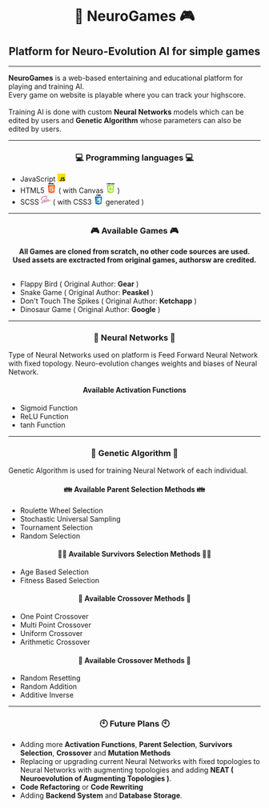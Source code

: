 <div align="center">
  <h1>🧠 NeuroGames 🎮</h1>
  <h2>Platform for Neuro-Evolution AI for simple games</h2>
  <div align="left">
    <hr/>
    <p><b>NeuroGames</b> is a web-based entertaining and educational platform for playing and training AI. <br>
    Every game on website is playable where you can track your highscore.
    <br><br>Training AI is done with custom <b>Neural Networks</b> models which can be edited by users and <b>Genetic Algorithm</b> whose parameters can also be edited by users.</p>
  </div>
  <div align="center">
    <hr/>
    <h3>💻 Programming languages 💻</h3>
    <ul align="left">
        <li>JavaScript <img src="https://github.com/lakimancic/programming_icons/blob/master/javascript.png?raw=true" width="16"></li>
        <li>HTML5 <img src="https://github.com/lakimancic/programming_icons/blob/master/html5.png?raw=true" width="20"> ( with Canvas <img src="https://github.com/lakimancic/programming_icons/blob/master/canvas.png?raw=true" width="20"> )</li>
        <li>SCSS <img src="https://github.com/lakimancic/programming_icons/blob/master/sass.png?raw=true" width="20"> ( with CSS3 <img src="https://github.com/lakimancic/programming_icons/blob/master/css3.png?raw=true" width="20"> generated )</li>
    </ul>
  </div>
  <div align="center">
    <hr/>
    <h3>🎮 Available Games 🎮</h3>
    <b>All Games are cloned from scratch, no other code sources are used.</b><br>
    <b>Used assets are exctracted from original games, authorsw are credited.</b><br><br>
    <ul align="left">
        <li>Flappy Bird ( Original Author: <b>Gear</b> )</li>
        <li>Snake Game ( Original Author: <b>Peaskel</b> )</li>
        <li>Don't Touch The Spikes ( Original Author: <b>Ketchapp</b> )</li>
        <li>Dinosaur Game ( Original Author: <b>Google</b> )</li>
    </ul>
  </div>
  <div align="center">
    <hr/>
    <h3>🧠 Neural Networks 🧠</h3>
    <div align="left">
      Type of Neural Networks used on platform is Feed Forward Neural 
      Network with fixed topology. Neuro-evolution changes weights and biases of Neural Network.
    </div>
    <h4>
      Available Activation Functions
    </h4>
    <ul align="left">
        <li>Sigmoid Function</li>
        <li>ReLU Function</li>
        <li>tanh Function</li>
    </ul>
  </div>
  <div align="center">
    <hr/>
    <h3>🧬 Genetic Algorithm 🧬</h3>
    <div align="left">
      Genetic Algorithm is used for training Neural Network of each individual.
    </div>
    <h4>
      👪 Available Parent Selection Methods 👪
    </h4>
    <ul align="left">
        <li>Roulette Wheel Selection</li>
        <li>Stochastic Universal Sampling</li>
        <li>Tournament Selection</li>
        <li>Random Selection</li>
    </ul>
    <h4>
    👨‍🔬 Available Survivors Selection Methods 👨‍🔬
    </h4>
    <ul align="left">
        <li>Age Based Selection</li>
        <li>Fitness Based Selection</li>
    </ul>
    <h4>
    🔀 Available Crossover Methods 🔀
    </h4>
    <ul align="left">
        <li>One Point Crossover</li>
        <li>Multi Point Crossover</li>
        <li>Uniform Crossover</li>
        <li>Arithmetic Crossover</li>
    </ul>
    <h4>
    🧬 Available Crossover Methods 🧬
    </h4>
    <ul align="left">
        <li>Random Resetting</li>
        <li>Random Addition</li>
        <li>Additive Inverse</li>
    </ul>
  </div>
  <div align="center">
    <hr/>
    <h3>🕙 Future Plans 🕙</h3>
    <ul align="left">
        <li>Adding more <b>Activation Functions</b>, <b>Parent Selection</b>, <b>Survivors Selection</b>, <b>Crossover</b> and <b>Mutation Methods</b></li>
        <li>Replacing or upgrading current Neural Networks with fixed topologies to Neural Networks with augmenting topologies and adding <b>NEAT ( Neuroevolution of Augmenting Topologies )</b>.</li>
        <li><b>Code Refactoring</b> or <b>Code Rewriting</b></li>
        <li>Adding <b>Backend System</b> and <b>Database Storage</b>.</li>
    </ul>
  </div>
</div>